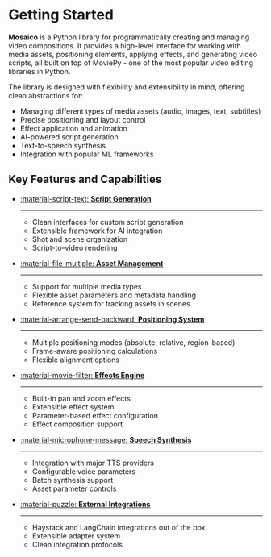 # Getting Started

__Mosaico__ is a Python library for programmatically creating and managing video compositions. It provides a high-level interface for working with media assets, positioning elements, applying effects, and generating video scripts, all built on top of MoviePy - one of the most popular video editing libraries in Python.

The library is designed with flexibility and extensibility in mind, offering clean abstractions for:

- Managing different types of media assets (audio, images, text, subtitles)
- Precise positioning and layout control
- Effect application and animation
- AI-powered script generation
- Text-to-speech synthesis
- Integration with popular ML frameworks

## Key Features and Capabilities

<div class="grid cards" markdown>

-   [:material-script-text: __Script Generation__](concepts/script-generators.md)

    ---

    -   Clean interfaces for custom script generation
    -   Extensible framework for AI integration
    -   Shot and scene organization
    -   Script-to-video rendering

-   [:material-file-multiple: __Asset Management__](concepts/media-and-assets.md)

    ---

    -   Support for multiple media types
    -   Flexible asset parameters and metadata handling
    -   Reference system for tracking assets in scenes

-   [:material-arrange-send-backward: __Positioning System__](concepts/positioning.md)

    ---

    -   Multiple positioning modes (absolute, relative, region-based)
    -   Frame-aware positioning calculations
    -   Flexible alignment options

-   [:material-movie-filter: __Effects Engine__](concepts/effects.md)

    ---

    -   Built-in pan and zoom effects
    -   Extensible effect system
    -   Parameter-based effect configuration
    -   Effect composition support

-   [:material-microphone-message: __Speech Synthesis__](concepts/speech-synthesizers.md)

    ---

    -   Integration with major TTS providers
    -   Configurable voice parameters
    -   Batch synthesis support
    -   Asset parameter controls

-   [:material-puzzle: __External Integrations__](integrations/index.md)

    ---

    -   Haystack and LangChain integrations out of the box
    -   Extensible adapter system
    -   Clean integration protocols
</div>
